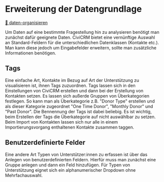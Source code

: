 # Erweiterung der Datengrundlage
[💾 daten-organisieren](./../1-datenlebenszyklus.html#daten-organisieren) <br>

Um Daten auf eine bestimmte Fragestellung hin zu analysieren benötigt man zunächst dafür geeignete Daten. CiviCRM bietet eine vernünftige Auswahl an Standard-Feldern für die unterschiedlichen Datenklassen (Kontakte etc.). Man kann diese jedoch um Eingabefelder erweitern, sollte man zusätzliche Informationen benötigen.

## Tags

Eine einfache Art, Kontakte im Bezug auf Art der Unterstützung zu visualisieren ist, ihnen Tags zuzuordnen. Tags lassen sich in den Einstellungen von CiviCRM erstellen und dann bei der Erstellung von Kontakten setzen. Es lassen sich außerde Gruppen von Überkategorien festlegen. So kann man als Überkategorie z.B. "Donor Type" erstellen und als dieser Kategorie zugeordnet "One Time Donor", "Monthly Donor" und "Past Donor". Die Bennennung der Tags ist dabei beliebig. Es ist wichtig, beim Erstellen der Tags die Überkategorie auf nicht auswählbar zu setzen. Beim Import von Kontakten lassen sich nur alle in einem Importierungsvorgang enthaltenen Kontakte zusammen taggen.

## Benutzerdefinierte Felder

Eine andere Art Typen von Unterstützer:innen zu erfassen ist über das Anlegen von benutzerdefinierten Feldern. Hierfür muss man zunächst eine Gruppe anlegen und dann ein Feld hinzufügen. Für Typen von Unterstützung eignet sich ein alphanumerischer Dropdown ohne Mehrfachauswahl.
